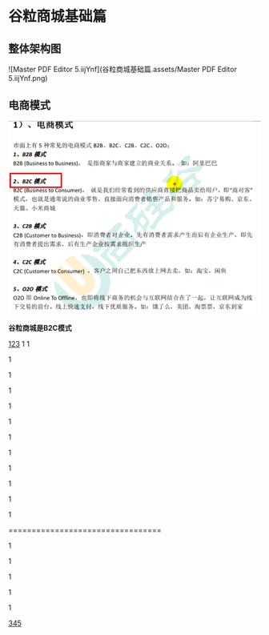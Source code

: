 # 谷粒商城基础篇

## 整体架构图

![Master PDF Editor 5.iijYnf](谷粒商城基础篇.assets/Master PDF Editor 5.iijYnf.png)

## 电商模式

![image-20210313154923035](谷粒商城基础篇.assets/image-20210313154923035.png)

**谷粒商城是B2C模式**

<a name="123" href="#345">123</a>
1
1

1

1

1

1

1

1

1

1

1

1

1










=================================


1

1

1

1

1









<a name="345" href="#123">345</a>
